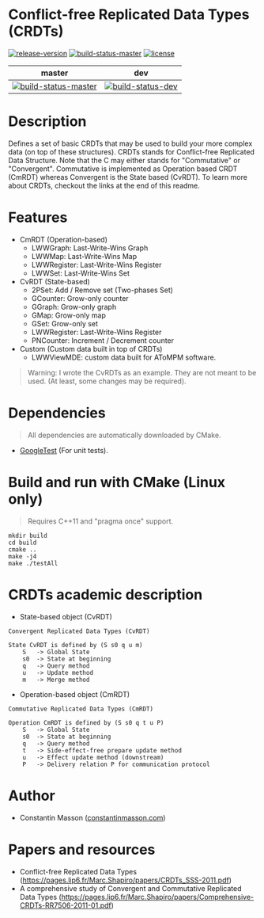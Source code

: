 # Conflict-free Replicated Data Types (CRDTs)

[![release-version](https://img.shields.io/badge/release-beta--version-red.svg)]()
[![build-status-master](https://travis-ci.org/CollabServer/collab-data-crdts.svg?branch=master)](https://travis-ci.org/CollabServer/collab-data-crdts)
[![license](https://img.shields.io/badge/license-Apache2.0-blue.svg)](https://github.com/CollabServer/collab-data-crdts/blob/master/LICENSE.txt)


| master | dev
| :-----: | :----: |
| [![build-status-master](https://travis-ci.org/CollabServer/collab-data-crdts.svg?branch=master)](https://travis-ci.org/CollabServer/collab-data-crdts) | [![build-status-dev](https://travis-ci.org/CollabServer/collab-data-crdts.svg?branch=dev)](https://travis-ci.org/CollabServer/collab-data-crdts) |


# Description
Defines a set of basic CRDTs that may be used to build your more complex data (on top of these structures).
CRDTs stands for Conflict-free Replicated Data Structure.
Note that the C may either stands for "Commutative" or "Convergent".
Commutative is implemented as Operation based CRDT (CmRDT) whereas Convergent is the State based (CvRDT).
To learn more about CRDTs, checkout the links at the end of this readme.


# Features
- CmRDT (Operation-based)
    - LWWGraph: Last-Write-Wins Graph
    - LWWMap: Last-Write-Wins Map
    - LWWRegister: Last-Write-Wins Register
    - LWWSet: Last-Write-Wins Set
- CvRDT (State-based)
    - 2PSet: Add / Remove set (Two-phases Set)
    - GCounter: Grow-only counter
    - GGraph: Grow-only graph
    - GMap: Grow-only map
    - GSet: Grow-only set
    - LWWRegister: Last-Write-Wins Register
    - PNCounter: Increment / Decrement counter
- Custom (Custom data built in top of CRDTs)
    - LWWViewMDE: custom data built for AToMPM software.

> Warning: I wrote the CvRDTs as an example. They are not meant to be used.
> (At least, some changes may be required).


# Dependencies
> All dependencies are automatically downloaded by CMake.

- [GoogleTest](https://github.com/google/googletest) (For unit tests).


# Build and run with CMake (Linux only)
> Requires C++11 and "pragma once" support.

```
mkdir build
cd build
cmake ..
make -j4
make ./testAll
```


# CRDTs academic description

- State-based object (CvRDT)

```
Convergent Replicated Data Types (CvRDT)

State CvRDT is defined by (S s0 q u m)
    S   -> Global State
    s0  -> State at beginning
    q   -> Query method
    u   -> Update method
    m   -> Merge method
```

- Operation-based object (CmRDT)

```
Commutative Replicated Data Types (CmRDT)

Operation CmRDT is defined by (S s0 q t u P)
    S   -> Global State
    s0  -> State at beginning
    q   -> Query method
    t   -> Side-effect-free prepare update method
    u   -> Effect update method (downstream)
    P   -> Delivery relation P for communication protocol
```


# Author
- Constantin Masson ([constantinmasson.com](http://constantinmasson.com/))


# Papers and resources
- Conflict-free Replicated Data Types (https://pages.lip6.fr/Marc.Shapiro/papers/CRDTs_SSS-2011.pdf)
- A comprehensive study of Convergent and Commutative Replicated Data Types (https://pages.lip6.fr/Marc.Shapiro/papers/Comprehensive-CRDTs-RR7506-2011-01.pdf)


